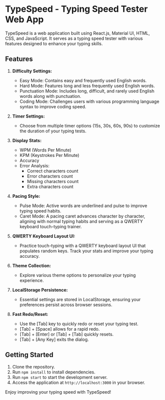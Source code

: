 # TypeSpeed - Typing Speed Tester Web App

TypeSpeed is a web application built using React.js, Material UI, HTML, CSS, and JavaScript. It serves as a typing speed tester with various features designed to enhance your typing skills.

## Features

1. **Difficulty Settings:**
   - Easy Mode: Contains easy and frequently used English words.
   - Hard Mode: Features long and less frequently used English words.
   - Punctuation Mode: Includes long, difficult, and rarely used English words along with punctuation.
   - Coding Mode: Challenges users with various programming language syntax to improve coding speed.

2. **Timer Settings:**
   - Choose from multiple timer options (15s, 30s, 60s, 90s) to customize the duration of your typing tests.

3. **Display Stats:**
   - WPM (Words Per Minute)
   - KPM (Keystrokes Per Minute)
   - Accuracy
   - Error Analysis:
     - Correct characters count
     - Error characters count
     - Missing characters count
     - Extra characters count

4. **Pacing Style:**
   - Pulse Mode: Active words are underlined and pulse to improve typing speed habits.
   - Caret Mode: A pacing caret advances character by character, aligning with normal typing habits and serving as a QWERTY keyboard touch-typing trainer.

5. **QWERTY Keyboard Layout UI:**
   - Practice touch-typing with a QWERTY keyboard layout UI that populates random keys. Track your stats and improve your typing accuracy.

6. **Theme Collection:**
   - Explore various theme options to personalize your typing experience.

7. **LocalStorage Persistence:**
   - Essential settings are stored in LocalStorage, ensuring your preferences persist across browser sessions.

8. **Fast Redo/Reset:**
   - Use the [Tab] key to quickly redo or reset your typing test.
   - [Tab] + [Space] allows for a rapid redo.
   - [Tab] + [Enter] or [Tab] + [Tab] quickly resets.
   - [Tab] + [Any Key] exits the dialog.

## Getting Started

1. Clone the repository.
2. Run `npm install` to install dependencies.
3. Run `npm start` to start the development server.
4. Access the application at `http://localhost:3000` in your browser.

Enjoy improving your typing speed with TypeSpeed!
